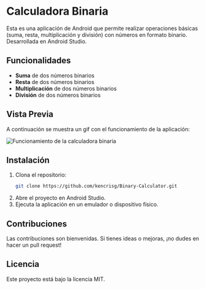 # Calculadora Binaria

Esta es una aplicación de Android que permite realizar operaciones básicas (suma, resta, multiplicación y división) con números en formato binario. Desarrollada en Android Studio.

## Funcionalidades
- **Suma** de dos números binarios
- **Resta** de dos números binarios
- **Multiplicación** de dos números binarios
- **División** de dos números binarios

## Vista Previa

A continuación se muestra un gif con el funcionamiento de la aplicación:

![Funcionamiento de la calculadora binaria](demo.gif)

## Instalación
1. Clona el repositorio:
    ```bash
    git clone https://github.com/kencrisg/Binary-Calculator.git
    ```
2. Abre el proyecto en Android Studio.
3. Ejecuta la aplicación en un emulador o dispositivo físico.

## Contribuciones
Las contribuciones son bienvenidas. Si tienes ideas o mejoras, ¡no dudes en hacer un pull request!

## Licencia
Este proyecto está bajo la licencia MIT.
